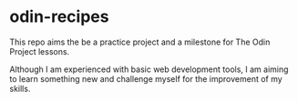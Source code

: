 # odin-recipes

This repo aims the be a practice project and a milestone for The Odin Project lessons.

Although I am experienced with basic web development tools, I am aiming to learn something new and challenge myself for the improvement of my skills.

